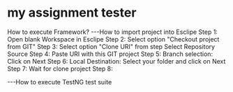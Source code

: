 # my assignment tester
How to execute Framework?
---How to import project into Esclipe
Step 1: Open blank Workspace in Esclipe
Step 2: Select option "Checkout project from GIT"
Step 3: Select option "Clone URI" from step Select Repository Source
Step 4: Paste URI with this GIT project
Step 5: Branch selection: Click on Next
Step 6: Local Destination: Select your folder and click on Next
Step 7: Wait for clone project
Step 8: 

---How to execute TestNG test suite

